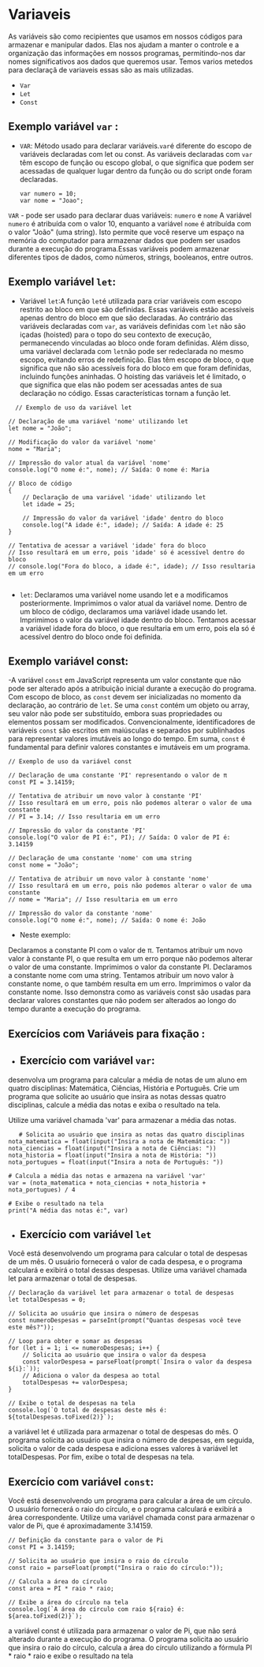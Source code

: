 # Variaveis 
As variáveis são como recipientes que usamos em nossos códigos para armazenar e manipular dados. Elas nos ajudam a manter o controle e a organização das informações em nossos programas, permitindo-nos dar nomes significativos aos dados que queremos usar.
Temos varios metedos para declaraçã de variaveis essas são as mais utilizadas.
- ```Var```
- ```Let``` 
- ```Const```

Exemplo variável ```var``` :
-
- ```VAR```:
  Método usado para declarar variáveis.```var```é diferente do escopo de variáveis declaradas com let ou const. As variáveis declaradas com ```var``` têm escopo de função ou escopo global, o que significa que podem ser acessadas de qualquer lugar dentro da função ou do script onde foram declaradas.
  
  ```
  var numero = 10;
  var nome = "Joao";
  ```

```VAR``` - pode ser usado para declarar duas  variáveis: ```numero```
e ```nome```  A variável ```numero``` é atribuída com o valor 10, enquanto a variável  ```nome``` é atribuída com o valor "João" (uma string). Isto permite que você reserve um espaço na memória do computador para armazenar dados que podem ser usados ​​durante a execução do programa.Essas variáveis podem armazenar diferentes tipos de dados, como números, strings, booleanos, entre outros.

Exemplo variável ```let```:
-
- Variável ```let```:A função ```let```é utilizada para criar variáveis com escopo restrito ao bloco em que são definidas. Essas variáveis estão acessíveis apenas dentro do bloco em que são declaradas. Ao contrário das variáveis declaradas com ```var```, as variáveis definidas com ```let``` não são içadas (hoisted) para o topo do seu contexto de execução, permanecendo vinculadas ao bloco onde foram definidas. Além disso, uma variável declarada com ```let```não pode ser redeclarada no mesmo escopo, evitando erros de redefinição. Elas têm escopo de bloco, o que significa que não são acessíveis fora do bloco em que foram definidas, incluindo funções aninhadas. O hoisting das variáveis let é limitado, o que significa que elas não podem ser acessadas antes de sua declaração no código. Essas características tornam a função let.
  
```
  // Exemplo de uso da variável let

// Declaração de uma variável 'nome' utilizando let
let nome = "João";

// Modificação do valor da variável 'nome'
nome = "Maria";

// Impressão do valor atual da variável 'nome'
console.log("O nome é:", nome); // Saída: O nome é: Maria

// Bloco de código
{
    // Declaração de uma variável 'idade' utilizando let
    let idade = 25;

    // Impressão do valor da variável 'idade' dentro do bloco
    console.log("A idade é:", idade); // Saída: A idade é: 25
}

// Tentativa de acessar a variável 'idade' fora do bloco
// Isso resultará em um erro, pois 'idade' só é acessível dentro do bloco
// console.log("Fora do bloco, a idade é:", idade); // Isso resultaria em um erro


```
- ```let```:
  Declaramos uma variável nome usando let e a modificamos posteriormente.
Imprimimos o valor atual da variável nome.
Dentro de um bloco de código, declaramos uma variável idade usando let.
Imprimimos o valor da variável idade dentro do bloco.
Tentamos acessar a variável idade fora do bloco, o que resultaria em um erro, pois ela só é acessível dentro do bloco onde foi definida.

Exemplo variável const:
-
-A variável `const` em JavaScript representa um valor constante que não pode ser alterado após a atribuição inicial durante a execução do programa. Com escopo de bloco, as `const` devem ser inicializadas no momento da declaração, ao contrário de `let`. Se uma `const` contém um objeto ou array, seu valor não pode ser substituído, embora suas propriedades ou elementos possam ser modificados. Convencionalmente, identificadores de variáveis `const` são escritos em maiúsculas e separados por sublinhados para representar valores imutáveis ao longo do tempo. Em suma, `const` é fundamental para definir valores constantes e imutáveis em um programa.
  ```
  // Exemplo de uso da variável const

// Declaração de uma constante 'PI' representando o valor de π
const PI = 3.14159;

// Tentativa de atribuir um novo valor à constante 'PI'
// Isso resultará em um erro, pois não podemos alterar o valor de uma constante
// PI = 3.14; // Isso resultaria em um erro

// Impressão do valor da constante 'PI'
console.log("O valor de PI é:", PI); // Saída: O valor de PI é: 3.14159

// Declaração de uma constante 'nome' com uma string
const nome = "João";

// Tentativa de atribuir um novo valor à constante 'nome'
// Isso resultará em um erro, pois não podemos alterar o valor de uma constante
// nome = "Maria"; // Isso resultaria em um erro

// Impressão do valor da constante 'nome'
console.log("O nome é:", nome); // Saída: O nome é: João

  ```
- Neste exemplo:

Declaramos a constante PI com o valor de π.
Tentamos atribuir um novo valor à constante PI, o que resulta em um erro porque não podemos alterar o valor de uma constante.
Imprimimos o valor da constante PI.
Declaramos a constante nome com uma string.
Tentamos atribuir um novo valor à constante nome, o que também resulta em um erro.
Imprimimos o valor da constante nome.
Isso demonstra como as variáveis const são usadas para declarar valores constantes que não podem ser alterados ao longo do tempo durante a execução do programa.

 Exercícios com Variáveis para fixação :
-
- Exercício com variável ```var```:
  - 
desenvolva um programa para calcular a média de notas de um aluno em quatro disciplinas: Matemática, Ciências, História e Português. Crie um programa que solicite ao usuário que insira as notas dessas quatro disciplinas, calcule a média das notas e exiba o resultado na tela.

Utilize uma variável chamada 'var' para armazenar a média das notas.
 ```
    # Solicita ao usuário que insira as notas das quatro disciplinas
nota_matematica = float(input("Insira a nota de Matemática: "))
nota_ciencias = float(input("Insira a nota de Ciências: "))
nota_historia = float(input("Insira a nota de História: "))
nota_portugues = float(input("Insira a nota de Português: "))

# Calcula a média das notas e armazena na variável 'var'
var = (nota_matematica + nota_ciencias + nota_historia + nota_portugues) / 4

# Exibe o resultado na tela
print("A média das notas é:", var)

```
- Exercício com variável ```let```
  - 
Você está desenvolvendo um programa para calcular o total de despesas de um mês. O usuário fornecerá o valor de cada despesa, e o programa calculará e exibirá o total dessas despesas. Utilize uma variável chamada let para armazenar o total de despesas.
  
```
// Declaração da variável let para armazenar o total de despesas
let totalDespesas = 0;

// Solicita ao usuário que insira o número de despesas
const numeroDespesas = parseInt(prompt("Quantas despesas você teve este mês?"));

// Loop para obter e somar as despesas
for (let i = 1; i <= numeroDespesas; i++) {
    // Solicita ao usuário que insira o valor da despesa
    const valorDespesa = parseFloat(prompt(`Insira o valor da despesa ${i}:`));
    // Adiciona o valor da despesa ao total
    totalDespesas += valorDespesa;
}

// Exibe o total de despesas na tela
console.log(`O total de despesas deste mês é: ${totalDespesas.toFixed(2)}`);

```
a variável let é utilizada para armazenar o total de despesas do mês. O programa solicita ao usuário que insira o número de despesas, em seguida, solicita o valor de cada despesa e adiciona esses valores à variável let totalDespesas. Por fim, exibe o total de despesas na tela.

Exercício com variável ```const```:
-
Você está desenvolvendo um programa para calcular a área de um círculo. O usuário fornecerá o raio do círculo, e o programa calculará e exibirá a área correspondente. Utilize uma variável chamada const para armazenar o valor de Pi, que é aproximadamente 3.14159.
```
// Definição da constante para o valor de Pi
const PI = 3.14159;

// Solicita ao usuário que insira o raio do círculo
const raio = parseFloat(prompt("Insira o raio do círculo:"));

// Calcula a área do círculo
const area = PI * raio * raio;

// Exibe a área do círculo na tela
console.log(`A área do círculo com raio ${raio} é: ${area.toFixed(2)}`);

```
a variável const é utilizada para armazenar o valor de Pi, que não será alterado durante a execução do programa. O programa solicita ao usuário que insira o raio do círculo, calcula a área do círculo utilizando a fórmula PI * raio * raio e exibe o resultado na tela









